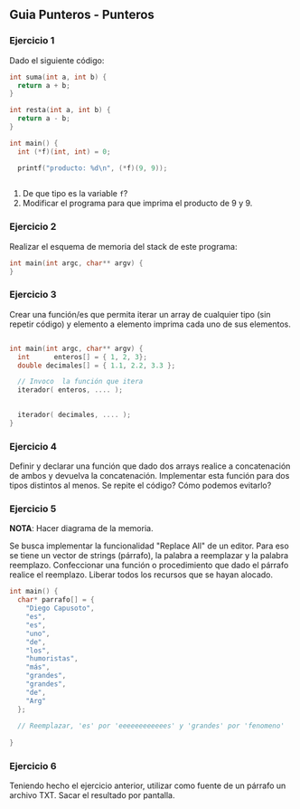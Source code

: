 ## Guia Punteros - Punteros

### Ejercicio 1

Dado el siguiente código:

```c
int suma(int a, int b) {
  return a + b;
}

int resta(int a, int b) {
  return a - b;
}

int main() {
  int (*f)(int, int) = 0;

  printf("producto: %d\n", (*f)(9, 9));
  
```

1. De que tipo es la variable ```f```?
2. Modificar el programa para que imprima el producto de 9 y 9.

### Ejercicio 2

Realizar el esquema de memoria del stack de este programa:

```c
int main(int argc, char** argv) {
}
```

### Ejercicio 3

Crear una función/es que permita iterar un array de cualquier tipo (sin repetir código) y elemento a elemento imprima cada uno de sus elementos.  

```c

int main(int argc, char** argv) {
  int      enteros[] = { 1, 2, 3};
  double decimales[] = { 1.1, 2.2, 3.3 };

  // Invoco  la función que itera
  iterador( enteros, .... );

  
  iterador( decimales, .... );
}
```

### Ejercicio 4

Definir y declarar una función que dado dos arrays realice a concatenación de ambos y devuelva la concatenación. Implementar esta función para dos tipos distintos al menos.  Se repite el código? Cómo podemos evitarlo?

### Ejercicio 5

**NOTA**: Hacer diagrama de la memoria.

Se busca implementar la funcionalidad "Replace All" de un editor. Para eso se tiene un vector de strings (párrafo), la palabra a reemplazar y la palabra reemplazo.  Confeccionar una función o procedimiento que dado el párrafo realice el reemplazo.
Liberar todos los recursos que se hayan alocado.

```c
int main() {
  char* parrafo[] = {
    "Diego Capusoto",
    "es",
    "es",
    "uno",
    "de",
    "los",
    "humoristas",
    "más",
    "grandes",
    "grandes",
    "de",
    "Arg"
  };
    
  // Reemplazar, 'es' por 'eeeeeeeeeeees' y 'grandes' por 'fenomeno'
  
}
```

### Ejercicio 6

Teniendo hecho el ejercicio anterior, utilizar como fuente de un párrafo un archivo TXT.  Sacar el resultado por pantalla.
